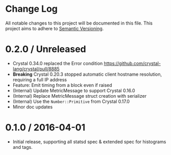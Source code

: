 # Change Log

All notable changes to this project will be documented in this file.
This project aims to adhere to [Semantic Versioning](http://semver.org/).

# 0.2.0 / Unreleased

- Crystal 0.34.0 replaced the Error condition <https://github.com/crystal-lang/crystal/pull/8885>
- **Breaking** Crystal 0.20.3 stopped automatic client hostname resolution, requiring a full IP address
- Feature: Emit timing from a block even if raised
- (Internal) Update MetricMessage to support Crystal 0.16.0
- (Internal) Replace MetricMessage struct creation with serializer
- (Internal) Use the `Number::Primitive` from Crystal 0.17.0
- Minor doc updates

# 0.1.0 / 2016-04-01

- Initial release, supporting all statsd spec & extended spec for histograms and tags.
